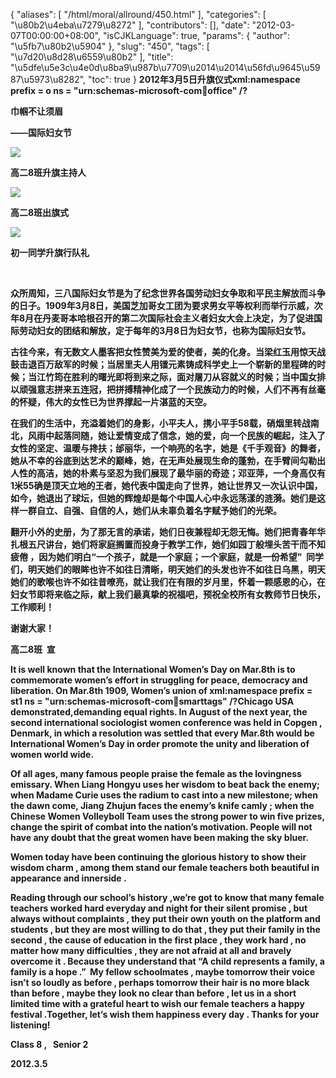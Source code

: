 {
    "aliases": [
        "/html/moral/allround/450.html"
    ],
    "categories": [
        "\u80b2\u4eba\u7279\u8272"
    ],
    "contributors": [],
    "date": "2012-03-07T00:00:00+08:00",
    "isCJKLanguage": true,
    "params": {
        "author": "\u5fb7\u80b2\u5904"
    },
    "slug": "450",
    "tags": [
        "\u7d20\u8d28\u6559\u80b2"
    ],
    "title": "\u5dfe\u5e3c\u4e0d\u8ba9\u987b\u7709\u2014\u2014\u56fd\u9645\u5987\u5973\u8282",
    "toc": true
}
**2012年3月5日升旗仪式xml:namespace prefix = o ns = "urn:schemas-microsoft-com:office:office" /?**

**巾帼不让须眉**

**——国际妇女节**

**![](https://cdn.tfls.online/mirror/full/3e67b2603c9342718414e4d01956f0e4e8723a10.jpg)**

**高二8班升旗主持人**

**![](https://cdn.tfls.online/mirror/full/d64cd405946e04820368ed4e3322fb0f0ea9c611.jpg)**

**高二8班出旗式**

**![](https://cdn.tfls.online/mirror/full/c0b08a4a90c0b44546a337f4e87d03f86e4b926f.jpg)**

**初一同学升旗行队礼**

 

**众所周知，三八国际妇女节是为了纪念世界各国劳动妇女争取和平民主解放而斗争的日子。1909年3月8日，美国芝加哥女工团为要求男女平等权利而举行示威，次年8月在丹麦哥本哈根召开的第二次国际社会主义者妇女大会上决定，为了促进国际劳动妇女的团结和解放，定于每年的3月8日为妇女节，也称为国际妇女节。**

**古往今来，有无数文人墨客把女性赞美为爱的使者，美的化身。当梁红玉用惊天战鼓击退百万敌军的时候；当居里夫人用镭元素铸成科学史上一个崭新的里程碑的时候；当江竹筠在胜利的曙光即将到来之际，面对屠刀从容就义的时候；当中国女排以顽强意志拼来五连冠，把拼搏精神化成了一个民族动力的时候，人们不再有丝毫的怀疑，伟大的女性已为世界撑起一片湛蓝的天空。**

**在我们的生活中，充溢着她们的身影，小平夫人，携小平手58载，硝烟里转战南北，风雨中起落同随，她让爱情变成了信念，她的爱，向一个民族的崛起，注入了女性的坚定、温暖与搀扶；邰丽华，一个响亮的名字，她是《千手观音》的舞者，她从不幸的谷底到达艺术的巅峰，她，在无声处展现生命的蓬勃，在手臂间勾勒出人性的高洁，她的朴素与坚忍为我们展现了最华丽的奇迹；邓亚萍，一个身高仅有1米55确是顶天立地的王者，她代表中国走向了世界，她让世界又一次认识中国，如今，她退出了球坛，但她的辉煌却是每个中国人心中永远荡漾的涟漪。她们是这样一群自立、自强、自信的人，她们从未辜负着名字赋予她们的光荣。**

**翻开小外的史册，为了那无言的承诺，她们日夜兼程却无怨无悔。她们把青春年华扎根五尺讲台，她们将家庭搁置而投身于教学工作，她们如园丁般埋头苦干而不知疲倦 ，因为她们明白“一个孩子，就是一个家庭；一个家庭，就是一份希望”  同学们，明天她们的眼眸也许不如往日清晰，明天她们的头发也许不如往日乌黑，明天她们的歌喉也许不如往昔嘹亮，就让我们在有限的岁月里，怀着一颗感恩的心，在妇女节即将来临之际，献上我们最真挚的祝福吧，预祝全校所有女教师节日快乐，工作顺利！**

**谢谢大家！**

**高二8班  宣**

 **It is well known that the International Women’s Day on Mar.8th is to commemorate women’s effort in struggling for peace, democracy and liberation. On Mar.8th 1909, Women’s union of xml:namespace prefix = st1 ns = "urn:schemas-microsoft-com:office:smarttags" /?Chicago USA demonstrated,demanding equal rights. In August of the next year, the second international sociologist women conference was held in Copgen , Denmark, in which a resolution was settled that every Mar.8th would be International Women’s Day in order promote the unity and liberation of women world wide.**

**Of all ages, many famous people praise the female as the lovingness emissary. When Liang Hongyu uses her wisdom to beat back the enemy; when Madame Curie uses the radium to cast into a new milestone; when the dawn come, Jiang Zhujun faces the enemy’s knife camly ; when the Chinese Women Volleyboll Team uses the strong power to win five prizes, change the spirit of combat into the nation’s motivation. People will not have any doubt that the great women have been making the sky bluer.**

**Women today have been continuing the glorious history to show their wisdom charm , among them stand our female teachers both beautiful in appearance and innerside .**

**Reading through our school’s history ,we’re got to know that many female teachers worked hard everyday and night for their silent promise , but always without complaints , they put their own youth on the platform and students , but they are most willing to do that , they put their family in the second , the cause of education in the first place , they work hard , no matter how many difficulties , they are not afraid at all and bravely overcome it . Because they understand that “A child represents a family, a family is a hope .”  My fellow schoolmates , maybe tomorrow their voice isn’t so loudly as before , perhaps tomorrow their hair is no more black than before , maybe they look no clear than before , let us in a short limited time with a grateful heart to wish our female teachers a happy festival .Together, let’s wish them happiness every day . Thanks for your listening!**

**Class 8 ,   Senior 2**

**2012.3.5**

 